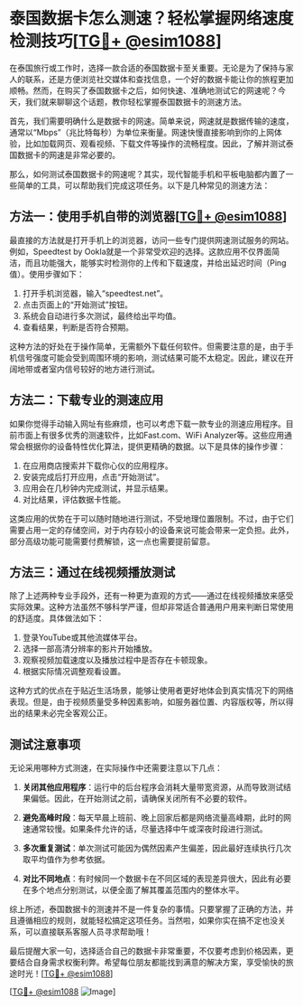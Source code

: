 # 泰国数据卡怎么测速？轻松掌握网络速度检测技巧[[TG💪+ @esim1088](https://t.me/s/esim1088)]

在泰国旅行或工作时，选择一款合适的泰国数据卡至关重要。无论是为了保持与家人的联系，还是方便浏览社交媒体和查找信息，一个好的数据卡能让你的旅程更加顺畅。然而，在购买了泰国数据卡之后，如何快速、准确地测试它的网速呢？今天，我们就来聊聊这个话题，教你轻松掌握泰国数据卡的测速方法。

首先，我们需要明确什么是数据卡的网速。简单来说，网速就是数据传输的速度，通常以“Mbps”（兆比特每秒）为单位来衡量。网速快慢直接影响到你的上网体验，比如加载网页、观看视频、下载文件等操作的流畅程度。因此，了解并测试泰国数据卡的网速是非常必要的。

那么，如何测试泰国数据卡的网速呢？其实，现代智能手机和平板电脑都内置了一些简单的工具，可以帮助我们完成这项任务。以下是几种常见的测速方法：

## 方法一：使用手机自带的浏览器[[TG💪+ @esim1088](https://t.me/s/esim1088)]

最直接的方法就是打开手机上的浏览器，访问一些专门提供网速测试服务的网站。例如，Speedtest by Ookla就是一个非常受欢迎的选择。这款应用不仅界面简洁，而且功能强大，能够实时检测你的上传和下载速度，并给出延迟时间（Ping值）。使用步骤如下：

1. 打开手机浏览器，输入“speedtest.net”。
2. 点击页面上的“开始测试”按钮。
3. 系统会自动进行多次测试，最终给出平均值。
4. 查看结果，判断是否符合预期。

这种方法的好处在于操作简单，无需额外下载任何软件。但需要注意的是，由于手机信号强度可能会受到周围环境的影响，测试结果可能不太稳定。因此，建议在开阔地带或者室内信号较好的地方进行测试。

## 方法二：下载专业的测速应用

如果你觉得手动输入网址有些麻烦，也可以考虑下载一款专业的测速应用程序。目前市面上有很多优秀的测速软件，比如Fast.com、WiFi Analyzer等。这些应用通常会根据你的设备特性优化算法，提供更精确的数据。以下是具体的操作步骤：

1. 在应用商店搜索并下载你心仪的应用程序。
2. 安装完成后打开应用，点击“开始测试”。
3. 应用会在几秒钟内完成测试，并显示结果。
4. 对比结果，评估数据卡性能。

这类应用的优势在于可以随时随地进行测试，不受地理位置限制。不过，由于它们需要占用一定的存储空间，对于内存较小的设备来说可能会带来一定负担。此外，部分高级功能可能需要付费解锁，这一点也需要提前留意。

## 方法三：通过在线视频播放测试

除了上述两种专业手段外，还有一种更为直观的方式——通过在线视频播放来感受实际效果。这种方法虽然不够科学严谨，但却非常适合普通用户用来判断日常使用的舒适度。具体做法如下：

1. 登录YouTube或其他流媒体平台。
2. 选择一部高清分辨率的影片开始播放。
3. 观察视频加载速度以及播放过程中是否存在卡顿现象。
4. 根据实际情况调整观看设置。

这种方式的优点在于贴近生活场景，能够让使用者更好地体会到真实情况下的网络表现。但是，由于视频质量受多种因素影响，如服务器位置、内容版权等，所以得出的结果未必完全客观公正。

## 测试注意事项

无论采用哪种方式测速，在实际操作中还需要注意以下几点：

1. **关闭其他应用程序**：运行中的后台程序会消耗大量带宽资源，从而导致测试结果偏低。因此，在开始测试之前，请确保关闭所有不必要的软件。
   
2. **避免高峰时段**：每天早晨上班前、晚上回家后都是网络流量高峰期，此时的网速通常较慢。如果条件允许的话，尽量选择中午或深夜时段进行测试。

3. **多次重复测试**：单次测试可能因为偶然因素产生偏差，因此最好连续执行几次取平均值作为参考依据。

4. **对比不同地点**：有时候同一个数据卡在不同区域的表现差异很大，因此有必要在多个地点分别测试，以便全面了解其覆盖范围内的整体水平。

综上所述，泰国数据卡的测速并不是一件复杂的事情。只要掌握了正确的方法，并且遵循相应的规则，就能轻松搞定这项任务。当然啦，如果你实在搞不定也没关系，可以直接联系客服人员寻求帮助哦！

最后提醒大家一句，选择适合自己的数据卡非常重要，不仅要考虑到价格因素，更要结合自身需求权衡利弊。希望每位朋友都能找到满意的解决方案，享受愉快的旅途时光！[[TG💪+ @esim1088](https://t.me/s/esim1088)]

[[TG💪+ @esim1088](https://t.me/s/esim1088) ![Image](https://i.postimg.cc/4NQfJmqS/Snipaste-2025-05-13-00-14-12.png)]